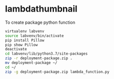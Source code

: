 # lambdathumbnail
To create package python function
``` bash
virtualenv labvenv
source labvenv/bin/activate
pip install Pillow
pip show Pillow
deactivate
cd labvenv/lib/python3.7/site-packages
zip -r deployment-package.zip .
mv deployment-package ~/
cd ~/
zip -g deployment-package.zip lambda_function.py
```
